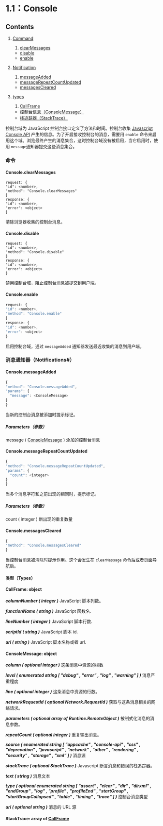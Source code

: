 # 1.1：Console
## Contents

1. [Command](#comands)
	1. [clearMessages](#command-clearMessages)
	+  [disable](#command-disable)
	+ [enable](#command-enable)

2. [Notification](#events)
	1. [messageAdded](#event-messageAdded)
	+ [messageRepeatCountUpdated](#event-messageRepeatCountUpdated)
	+ [messagesCleared](#event-messageCleared)
3. [types](#types)
	1. [CallFrame](#type-CallFrame)
	+ [控制台信息（ConsoleMessage）](#type-ConsoleMessage)
	+ [栈追踪器（StackTrace）](#type-StackTrace)


控制台域为 JavaScript 控制台接口定义了方法和时间。控制台收集 [Javascript Console API](http://getfirebug.com/wiki/index.php/Console_API) 产生的信息。为了开启接收控制台的消息，需要用 <code>enable</code> 命令来启用这个域。浏览最终产生的消息集合，这时控制台域没有被启用，当它启用时，使用 <code>message</code>通知器提交这些消息集合。

<a name="comands"></a>
### 命令
<a name="command-clearMessages"></a>
#### Console.clearMessages

```
request: {
"id": <number>,
"method": "Console.clearMessages"
}
response: {
"id": <number>,
"error": <object>
}
```

清除浏览器收集的控制台消息。

<a name="command-disable"></a>
#### Console.disable

```
request: {
"id": <number>,
"method": "Console.disable"
}
response: {
"id": <number>,
"error": <object>
}
```

禁用控制台域，阻止控制台消息被提交到用户端。
<a name="command-enable"></a>
#### Console.enable
```javascript
request: {
"id": <number>,
"method": "Console.enable"
}
response: {
"id": <number>,
"error": <object>
}
```
启用控制台域，通过 <code>messageAdded</code> 通知器发送最近收集的消息到用户端。


<a name="events"></a>
### 消息通知器（Notifications#）

<a name="event-messageAdded"></a>
#### Console.messageAdded
```javascript
{
"method": "Console.messageAdded",
"params": {
  "message": <ConsoleMessage>
}
}
```
当新的控制台消息被添加时提示标记。


##### Parameters（参数）
message ( [ConsoleMessage](#type-ConsoleMessage) )
添加的控制台消息

<a name="event-messageRepeatCountUpdated"></a>
#### Console.messageRepeatCountUpdated
```javascript
{
"method": "Console.messageRepeatCountUpdated",
"params": {
  "count": <integer>
}
}

```
当多个消息字符和之前出现的相同时，提示标记。

##### Parameters（参数）
count ( integer )
新出现的重复数量


<a name="event-messageCleared"></a>
#### Console.messagesCleared
```javascript
{
"method": "Console.messagesCleared"
}
```
当控制台消息被清除时提示作用。这个会发生在 <code>clearMessage</code> 命令后或者页面导航后。

<a name="types"></a>
####  类型（Types）
<a name="type-CallFrame"></a>
#### CallFrame: object
***columnNumber ( integer )***
JavaScript 脚本列数。

***functionName ( string )***
JavaScript 函数名.

***lineNumber ( integer )***
JavaScript 脚本行数.

***scriptId ( string )***
JavaScript 脚本 id.

***url ( string )***
JavaScript 脚本名称或者 url.


<a name="type-ConsoleMessage"></a>
#### ConsoleMessage: object

***column ( optional integer )***
这条消息中资源的栏数

***level ( enumerated string [ "debug" , "error" , "log" , "warning" ] )***
消息严重程度

***line ( optional integer )***
这条消息中资源的行数。


***networkRequestId ( optional Network.RequestId )***
获取与这条消息相关的网络请求。

***parameters ( optional array of Runtime.RemoteObject )***
被制式化消息的消息参数。

***repeatCount ( optional integer )***
重复输出消息。

***source ( enumerated string [ "appcache" , "console-api" , "css" , "deprecation" , "javascript" , "network" , "other" , "rendering" , "security" , "storage" , "xml" ] )***
消息源

***stackTrace ( optional StackTrace )***
 Javascript 断言消息和错误的栈追踪器。

***text ( string )*** 
消息文本

***type ( optional enumerated string [ "assert" , "clear" , "dir" , "dirxml" , "endGroup" , "log" , "profile" , "profileEnd" , "startGroup" , "startGroupCollapsed" , "table" , "timing" , "trace" ] )***
控制台消息类型

***url ( optional string )***
消息的 URL 源


<a name="type-StackTrace"></a>
#### StackTrace: array of [CallFrame](#type-CallFrame)